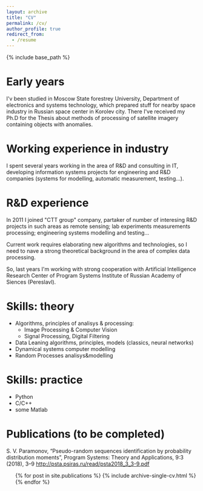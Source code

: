 ```yaml
---
layout: archive
title: "CV"
permalink: /cv/
author_profile: true
redirect_from:
  - /resume
---
```


{% include base_path %}

Early years
======
I'v been studied in Moscow State forestrey University, 
Department of electronics and systems technology, 
which prepared stuff for nearby space industry in Russian space center in Korolev city.
There I've received my Ph.D for the Thesis about methods of processing of satellite imagery containing objects with anomalies.

Working experience in industry
======
I spent several years working in the area of R&D and consulting in IT, developing information systems projects 
for engineering and R&D companies (systems for modelling, automatic measurement, testing...).

R&D experience
======
In 2011 I joined "CTT group" company, partaker of number of interesing R&D projects in such areas as remote sensing; 
lab experiments measurements processing; engineering systems modelling and testing...

Current work requires elaborating new algorithms and technologies, so I need to nave a strong theoretical background 
in the area of complex data processing.

So, last years I'm working with strong cooperation with Artificial Intelligence Research Center of Program Systems Institute of Russian Academy of Siences (Pereslavl).
  
Skills: theory
======
* Algorithms, principles of analisys & processing:
  * Image Processing & Computer Vision
  * Signal Processing, Digital Filtering
* Data Leaning algorithms, principles, models (classics, neural networks)
* Dynamical systems computer modelling
* Random Processes analisys&modelling

Skills: practice
======
* Python
* C/C++ 
* some Matlab

Publications (to be completed)
======
S. V. Paramonov, “Pseudo-random sequences identification by probability distribution moments”, Program Systems: Theory and Applications, 9:3 (2018), 3–9
http://psta.psiras.ru/read/psta2018_3_3-9.pdf 

  <ul>{% for post in site.publications %}
    {% include archive-single-cv.html %}
  {% endfor %}</ul>

